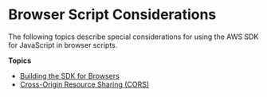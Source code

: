 # Browser Script Considerations<a name="browser-js-considerations"></a>

The following topics describe special considerations for using the AWS SDK for JavaScript in browser scripts\.

**Topics**
+ [Building the SDK for Browsers](building-sdk-for-browsers.md)
+ [Cross\-Origin Resource Sharing \(CORS\)](cors.md)